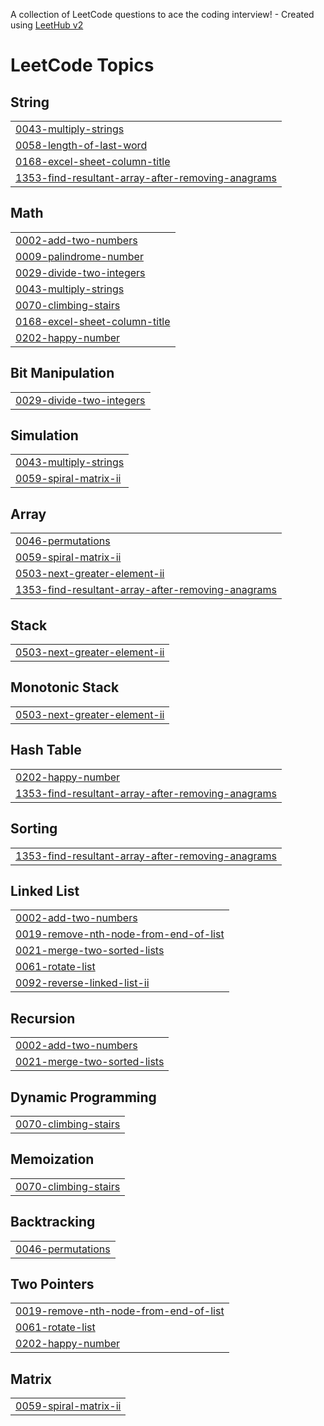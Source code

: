 A collection of LeetCode questions to ace the coding interview! - Created using [LeetHub v2](https://github.com/arunbhardwaj/LeetHub-2.0)
<!---LeetCode Topics Start-->
# LeetCode Topics
## String
|  |
| ------- |
| [0043-multiply-strings](https://github.com/Gundekari-Srinidhi/OCTOBER-2025/tree/master/0043-multiply-strings) |
| [0058-length-of-last-word](https://github.com/Gundekari-Srinidhi/OCTOBER-2025/tree/master/0058-length-of-last-word) |
| [0168-excel-sheet-column-title](https://github.com/Gundekari-Srinidhi/OCTOBER-2025/tree/master/0168-excel-sheet-column-title) |
| [1353-find-resultant-array-after-removing-anagrams](https://github.com/Gundekari-Srinidhi/OCTOBER-2025/tree/master/1353-find-resultant-array-after-removing-anagrams) |
## Math
|  |
| ------- |
| [0002-add-two-numbers](https://github.com/Gundekari-Srinidhi/OCTOBER-2025/tree/master/0002-add-two-numbers) |
| [0009-palindrome-number](https://github.com/Gundekari-Srinidhi/OCTOBER-2025/tree/master/0009-palindrome-number) |
| [0029-divide-two-integers](https://github.com/Gundekari-Srinidhi/OCTOBER-2025/tree/master/0029-divide-two-integers) |
| [0043-multiply-strings](https://github.com/Gundekari-Srinidhi/OCTOBER-2025/tree/master/0043-multiply-strings) |
| [0070-climbing-stairs](https://github.com/Gundekari-Srinidhi/OCTOBER-2025/tree/master/0070-climbing-stairs) |
| [0168-excel-sheet-column-title](https://github.com/Gundekari-Srinidhi/OCTOBER-2025/tree/master/0168-excel-sheet-column-title) |
| [0202-happy-number](https://github.com/Gundekari-Srinidhi/OCTOBER-2025/tree/master/0202-happy-number) |
## Bit Manipulation
|  |
| ------- |
| [0029-divide-two-integers](https://github.com/Gundekari-Srinidhi/OCTOBER-2025/tree/master/0029-divide-two-integers) |
## Simulation
|  |
| ------- |
| [0043-multiply-strings](https://github.com/Gundekari-Srinidhi/OCTOBER-2025/tree/master/0043-multiply-strings) |
| [0059-spiral-matrix-ii](https://github.com/Gundekari-Srinidhi/OCTOBER-2025/tree/master/0059-spiral-matrix-ii) |
## Array
|  |
| ------- |
| [0046-permutations](https://github.com/Gundekari-Srinidhi/OCTOBER-2025/tree/master/0046-permutations) |
| [0059-spiral-matrix-ii](https://github.com/Gundekari-Srinidhi/OCTOBER-2025/tree/master/0059-spiral-matrix-ii) |
| [0503-next-greater-element-ii](https://github.com/Gundekari-Srinidhi/OCTOBER-2025/tree/master/0503-next-greater-element-ii) |
| [1353-find-resultant-array-after-removing-anagrams](https://github.com/Gundekari-Srinidhi/OCTOBER-2025/tree/master/1353-find-resultant-array-after-removing-anagrams) |
## Stack
|  |
| ------- |
| [0503-next-greater-element-ii](https://github.com/Gundekari-Srinidhi/OCTOBER-2025/tree/master/0503-next-greater-element-ii) |
## Monotonic Stack
|  |
| ------- |
| [0503-next-greater-element-ii](https://github.com/Gundekari-Srinidhi/OCTOBER-2025/tree/master/0503-next-greater-element-ii) |
## Hash Table
|  |
| ------- |
| [0202-happy-number](https://github.com/Gundekari-Srinidhi/OCTOBER-2025/tree/master/0202-happy-number) |
| [1353-find-resultant-array-after-removing-anagrams](https://github.com/Gundekari-Srinidhi/OCTOBER-2025/tree/master/1353-find-resultant-array-after-removing-anagrams) |
## Sorting
|  |
| ------- |
| [1353-find-resultant-array-after-removing-anagrams](https://github.com/Gundekari-Srinidhi/OCTOBER-2025/tree/master/1353-find-resultant-array-after-removing-anagrams) |
## Linked List
|  |
| ------- |
| [0002-add-two-numbers](https://github.com/Gundekari-Srinidhi/OCTOBER-2025/tree/master/0002-add-two-numbers) |
| [0019-remove-nth-node-from-end-of-list](https://github.com/Gundekari-Srinidhi/OCTOBER-2025/tree/master/0019-remove-nth-node-from-end-of-list) |
| [0021-merge-two-sorted-lists](https://github.com/Gundekari-Srinidhi/OCTOBER-2025/tree/master/0021-merge-two-sorted-lists) |
| [0061-rotate-list](https://github.com/Gundekari-Srinidhi/OCTOBER-2025/tree/master/0061-rotate-list) |
| [0092-reverse-linked-list-ii](https://github.com/Gundekari-Srinidhi/OCTOBER-2025/tree/master/0092-reverse-linked-list-ii) |
## Recursion
|  |
| ------- |
| [0002-add-two-numbers](https://github.com/Gundekari-Srinidhi/OCTOBER-2025/tree/master/0002-add-two-numbers) |
| [0021-merge-two-sorted-lists](https://github.com/Gundekari-Srinidhi/OCTOBER-2025/tree/master/0021-merge-two-sorted-lists) |
## Dynamic Programming
|  |
| ------- |
| [0070-climbing-stairs](https://github.com/Gundekari-Srinidhi/OCTOBER-2025/tree/master/0070-climbing-stairs) |
## Memoization
|  |
| ------- |
| [0070-climbing-stairs](https://github.com/Gundekari-Srinidhi/OCTOBER-2025/tree/master/0070-climbing-stairs) |
## Backtracking
|  |
| ------- |
| [0046-permutations](https://github.com/Gundekari-Srinidhi/OCTOBER-2025/tree/master/0046-permutations) |
## Two Pointers
|  |
| ------- |
| [0019-remove-nth-node-from-end-of-list](https://github.com/Gundekari-Srinidhi/OCTOBER-2025/tree/master/0019-remove-nth-node-from-end-of-list) |
| [0061-rotate-list](https://github.com/Gundekari-Srinidhi/OCTOBER-2025/tree/master/0061-rotate-list) |
| [0202-happy-number](https://github.com/Gundekari-Srinidhi/OCTOBER-2025/tree/master/0202-happy-number) |
## Matrix
|  |
| ------- |
| [0059-spiral-matrix-ii](https://github.com/Gundekari-Srinidhi/OCTOBER-2025/tree/master/0059-spiral-matrix-ii) |
<!---LeetCode Topics End-->